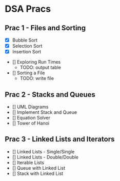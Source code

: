 # DSA Pracs

## Prac 1 - Files and Sorting

 - [x] Bubble Sort
 - [x] Selection Sort
 - [x] Insertion Sort
 - [] Exploring Run Times
    - TODO: output table
 - [] Sorting a File
    - TODO: write file

## Prac 2 - Stacks and Queues

 - [] UML Diagrams
 - [] Implement Stack and Queue
 - [] Equation Solver
 - [] Tower of Hanoi
    
## Prac 3 - Linked Lists and Iterators

 - [] Linked Lists - Single/Single
 - [] Linked Lists - Double/Double 
 - [] Iterable Lists
 - [] Queue with Linked List
 - [] Stack with Linked List